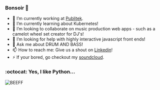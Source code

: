 ### Bonsoir 👋 

- 🔭 I’m currently working at [Publitek](https://publitek.com).
- 🌱 I’m currently learning about Kubernetes!
- 👯 I’m looking to collaborate on music production web apps - such as a camelot wheel set creator for DJ's!
- 🤔 I’m looking for help with highly interactive javascript front ends!
- 💬 Ask me about DRUM AND BASS!
- 📫 How to reach me: Give us a shout on [Linkedin](https://www.linkedin.com/in/thomas-okeeffe-ml/)!
- ⚡ If your bored, go checkout my [soundcloud](https://soundcloud.com/djkeefdj). 

### :octocat: Yes, I like Python...
<p align="left">
<img src="https://github-readme-stats.vercel.app/api/top-langs/?username=BEEFF&layout=compact&hide=html&theme=radical" alt="BEEFF"/>
</p>
